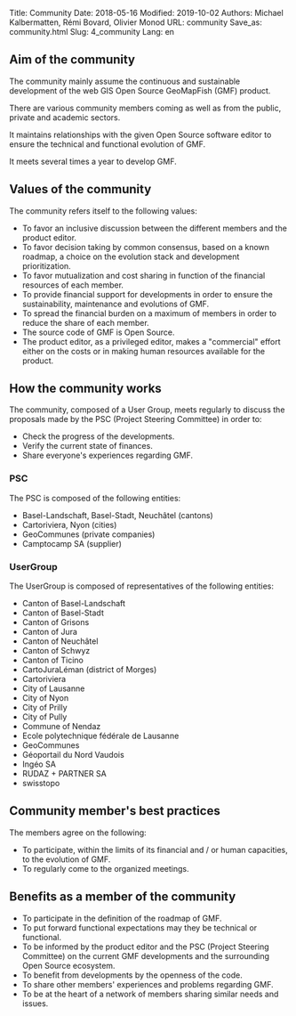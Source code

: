 Title: Community
Date: 2018-05-16
Modified: 2019-10-02
Authors: Michael Kalbermatten, Rémi Bovard, Olivier Monod
URL: community
Save_as: community.html
Slug: 4_community
Lang: en

## Aim of the community

The community mainly assume the continuous and sustainable development of the web GIS Open Source GeoMapFish (GMF) product.

There are various community members coming as well as from the public, private and academic sectors.

It maintains relationships with the given Open Source software editor to ensure the technical and functional evolution of GMF.

It meets several times a year to develop GMF.

## Values of the community

The community refers itself to the following values:

* To favor an inclusive discussion between the different members and the product editor.
* To favor decision taking by common consensus, based on a known roadmap, a choice on the evolution stack and development prioritization.
* To favor mutualization and cost sharing in function of the financial resources of each member.
* To provide financial support for developments in order to ensure the sustainability, maintenance and evolutions of GMF.
* To spread the financial burden on a maximum of members in order to reduce the share of each member.
* The source code of GMF is Open Source.
* The product editor, as a privileged editor, makes a "commercial" effort either on the costs or in making human resources available for the product.

## How the community works

The community, composed of a User Group, meets regularly to discuss the proposals made by the PSC (Project Steering Committee) in order to:

* Check the progress of the developments.
* Verify the current state of finances.
* Share everyone's experiences regarding GMF.

### PSC

The PSC is composed of the following entities:

* Basel-Landschaft, Basel-Stadt, Neuchâtel (cantons)
* Cartoriviera, Nyon (cities)
* GeoCommunes (private companies)
* Camptocamp SA (supplier)

### UserGroup

The UserGroup is composed of representatives of the following entities:

* Canton of Basel-Landschaft
* Canton of Basel-Stadt
* Canton of Grisons
* Canton of Jura
* Canton of Neuchâtel
* Canton of Schwyz
* Canton of Ticino
* CartoJuraLéman (district of Morges)
* Cartoriviera
* City of Lausanne
* City of Nyon
* City of Prilly
* City of Pully
* Commune of Nendaz
* Ecole polytechnique fédérale de Lausanne
* GeoCommunes
* Géoportail du Nord Vaudois
* Ingéo SA
* RUDAZ + PARTNER SA
* swisstopo

## Community member's best practices

The members agree on the following:

* To participate, within the limits of its financial and / or human capacities, to the evolution of GMF.
* To regularly come to the organized meetings.

## Benefits as a member of the community

* To participate in the definition of the roadmap of GMF.
* To put forward functional expectations may they be technical or functional.
* To be informed by the product editor and the PSC (Project Steering Committee) on the current GMF developments and the surrounding Open Source ecosystem.
* To benefit from developments by the openness of the code.
* To share other members' experiences and problems regarding GMF.
* To be at the heart of a network of members sharing similar needs and issues.
